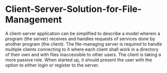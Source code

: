 # Client-Server-Solution-for-File-Management
A client-server application can be simplified to describe a model wherein a program (the server) receives and handles requests of services done by another program (the client).  The file-managing server is required to handle multiple clients connecting to it where each client shall work in a directory of their own and with files inaccessible to other users.  The client is taking a more passive role. When started up, it should present the user with the option to either login or register to the server.

